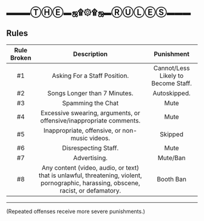 ▬▬▬ⓉⒽⒺ▬ஜ۩۞۩ஜ▬ⓇⓊⓁⒺⓈ▬▬▬
------------------------------
Rules
-------

|Rule Broken| Description | Punishment |
|:------:|:---------:|:--------------------------------------:|
|#1 | Asking For a Staff Position. | Cannot/Less Likely to Become Staff. |
|#2 | Songs Longer than 7 Minutes. | Autoskipped. |
|#3 | Spamming the Chat | Mute |
|#4 | Excessive swearing, arguments, or offensive/inappropriate comments.  | Mute |
|#5 | Inappropriate, offensive, or non-music videos. | Skipped |
|#6 | Disrespecting Staff. | Mute |
|#7 | Advertising. | Mute/Ban |
|#8 | Any content (video, audio, or text) that is unlawful, threatening, violent, pornographic, harassing, obscene, racist, or defamatory. | Booth Ban |
-------------------
(Repeated offenses receive more severe punishments.)
